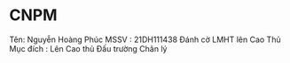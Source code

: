 # CNPM
Tên: Nguyễn Hoàng Phúc
MSSV : 21DH111438
Đánh cờ LMHT lên Cao Thủ
Mục đích : Lên Cao thủ Đấu trường Chân lý
<p align="center">
<img src=" ">
</p>  
